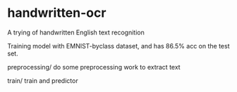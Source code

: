 # handwritten-ocr
A trying of handwritten English text recognition

Training model with EMNIST-byclass dataset, and has 86.5% acc on the test set.

preprocessing/
do some preprocessing work to extract text

train/
train and predictor


